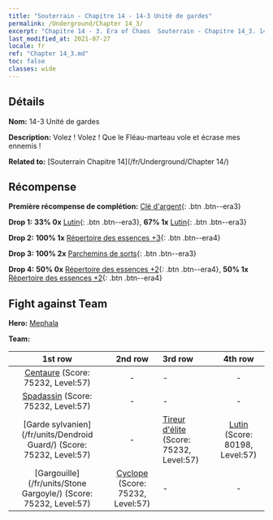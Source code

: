 ```yaml
---
title: "Souterrain - Chapitre 14 - 14-3 Unité de gardes"
permalink: /Underground/Chapter 14_3/
excerpt: "Chapitre 14 - 3. Era of Chaos  Souterrain - Chapitre 14_3. 14-3 Unité de gardes"
last_modified_at: 2021-07-27
locale: fr
ref: "Chapter 14_3.md"
toc: false
classes: wide
---
```


## Détails

 **Nom:** 14-3 Unité de gardes

 **Description:** Volez ! Volez ! Que le Fléau-marteau vole et écrase mes ennemis !

 **Related to:** [Souterrain Chapitre 14](/fr/Underground/Chapter 14/)

## Récompense

 **Première récompense de complétion:** [Clé d'argent](/ItemsFR/con_693/){: .btn .btn--era3}

 **Drop 1:** **33% 0x** [Lutin](/ItemsFR/unt_235/){: .btn .btn--era3}, **67% 1x** [Lutin](/ItemsFR/unt_235/){: .btn .btn--era3}

 **Drop 2:** **100% 1x** [Répertoire des essences +3](/ItemsFR/mat_60/){: .btn .btn--era4}

 **Drop 3:** **100% 2x** [Parchemins de sorts](/ItemsFR/con_694/){: .btn .btn--era3}

 **Drop 4:** **50% 0x** [Répertoire des essences +2](/ItemsFR/mat_53/){: .btn .btn--era4}, **50% 1x** [Répertoire des essences +2](/ItemsFR/mat_53/){: .btn .btn--era4}


## Fight against Team
 **Hero:** [Mephala](/fr/heroes/Mephala/)

 **Team:**


  | 1st row | 2nd row | 3rd row | 4th row |
  |:----:|:----:|:----|:----:|
  | [Centaure](/fr/units/Centaur/) (Score: 75232, Level:57)  | - | - | - |
  | [Spadassin](/fr/units/Swordsman/) (Score: 75232, Level:57)  | - | - | - |
  | [Garde sylvanien](/fr/units/Dendroid Guard/) (Score: 75232, Level:57)  | - | [Tireur d'élite](/fr/units/Sharpshooter/) (Score: 75232, Level:57)  | [Lutin](/fr/units/Gremlin/) (Score: 80198, Level:57)  |
  | [Gargouille](/fr/units/Stone Gargoyle/) (Score: 75232, Level:57)  | [Cyclope](/fr/units/Cyclops/) (Score: 75232, Level:57)  | - | - |


